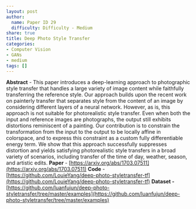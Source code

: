 ```yaml
---
layout: post
author:
  name: Paper ID 29
  difficulty: Difficulty - Medium
share: true
title: Deep Photo Style Transfer
categories:
- Computer Vision
- GANs
- medium
tags: []
---
```

**Abstract** - This paper introduces a deep-learning approach to photographic style transfer that handles a large variety of image content while faithfully transferring the reference style. Our approach builds upon the recent work on painterly transfer that separates style from the content of an image by considering different layers of a neural network. However, as is, this approach is not suitable for photorealistic style transfer. Even when both the input and reference images are photographs, the output still exhibits distortions reminiscent of a painting. Our contribution is to constrain the transformation from the input to the output to be locally affine in colorspace, and to express this constraint as a custom fully differentiable energy term. We show that this approach successfully suppresses distortion and yields satisfying photorealistic style transfers in a broad variety of scenarios, including transfer of the time of day, weather, season, and artistic edits.
**Paper** - [https://arxiv.org/abs/1703.07511](https://arxiv.org/abs/1703.07511)
**Code** - [https://github.com/LouieYang/deep-photo-styletransfer-tf](https://github.com/LouieYang/deep-photo-styletransfer-tf)
**Dataset -** [https://github.com/luanfujun/deep-photo-styletransfer/tree/master/examples](https://github.com/luanfujun/deep-photo-styletransfer/tree/master/examples)
    
